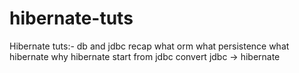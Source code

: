 # hibernate-tuts


Hibernate tuts:-
db and jdbc recap
what orm
what persistence
what hibernate
why hibernate
start from jdbc
convert jdbc -> hibernate
